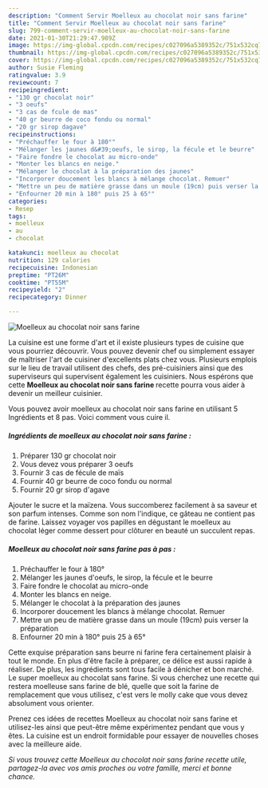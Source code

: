 ```yaml
---
description: "Comment Servir Moelleux au chocolat noir sans farine"
title: "Comment Servir Moelleux au chocolat noir sans farine"
slug: 799-comment-servir-moelleux-au-chocolat-noir-sans-farine
date: 2021-01-30T21:29:47.989Z
image: https://img-global.cpcdn.com/recipes/c027096a5389352c/751x532cq70/moelleux-au-chocolat-noir-sans-farine-photo-principale-de-la-recette.jpg
thumbnail: https://img-global.cpcdn.com/recipes/c027096a5389352c/751x532cq70/moelleux-au-chocolat-noir-sans-farine-photo-principale-de-la-recette.jpg
cover: https://img-global.cpcdn.com/recipes/c027096a5389352c/751x532cq70/moelleux-au-chocolat-noir-sans-farine-photo-principale-de-la-recette.jpg
author: Susie Fleming
ratingvalue: 3.9
reviewcount: 7
recipeingredient:
- "130 gr chocolat noir"
- "3 oeufs"
- "3 cas de fcule de mas"
- "40 gr beurre de coco fondu ou normal"
- "20 gr sirop dagave"
recipeinstructions:
- "Préchauffer le four à 180°"
- "Mélanger les jaunes d&#39;oeufs, le sirop, la fécule et le beurre"
- "Faire fondre le chocolat au micro-onde"
- "Monter les blancs en neige."
- "Mélanger le chocolat à la préparation des jaunes"
- "Incorporer doucement les blancs à mélange chocolat. Remuer"
- "Mettre un peu de matière grasse dans un moule (19cm) puis verser la préparation"
- "Enfourner 20 min à 180° puis 25 à 65°"
categories:
- Resep
tags:
- moelleux
- au
- chocolat

katakunci: moelleux au chocolat 
nutrition: 129 calories
recipecuisine: Indonesian
preptime: "PT26M"
cooktime: "PT55M"
recipeyield: "2"
recipecategory: Dinner

---
```



![Moelleux au chocolat noir sans farine](https://img-global.cpcdn.com/recipes/c027096a5389352c/751x532cq70/moelleux-au-chocolat-noir-sans-farine-photo-principale-de-la-recette.jpg)

La cuisine est une forme d'art et il existe plusieurs types de cuisine que vous pourriez découvrir. Vous pouvez devenir chef ou simplement essayer de maîtriser l'art de cuisiner d'excellents plats chez vous. Plusieurs emplois sur le lieu de travail utilisent des chefs, des pré-cuisiniers ainsi que des superviseurs qui supervisent également les cuisiniers. Nous espérons que cette <strong> Moelleux au chocolat noir sans farine </strong> recette pourra vous aider à devenir un meilleur cuisinier.

<!--inarticleads1-->

Vous pouvez avoir moelleux au chocolat noir sans farine en utilisant 5 Ingrédients et 8 pas. Voici comment vous cuire il.

##### Ingrédients de moelleux au chocolat noir sans farine :

1. Préparer 130 gr chocolat noir
1. Vous devez vous préparer 3 oeufs
1. Fournir 3 cas de fécule de maïs
1. Fournir 40 gr beurre de coco fondu ou normal
1. Fournir 20 gr sirop d&#39;agave


Ajouter le sucre et la maïzena. Vous succomberez facilement à sa saveur et son parfum intenses. Comme son nom l&#39;indique, ce gâteau ne contient pas de farine. Laissez voyager vos papilles en dégustant le moelleux au chocolat léger comme dessert pour clôturer en beauté un succulent repas. 

<!--inarticleads2-->

##### Moelleux au chocolat noir sans farine pas à pas :

1. Préchauffer le four à 180°
1. Mélanger les jaunes d&#39;oeufs, le sirop, la fécule et le beurre
1. Faire fondre le chocolat au micro-onde
1. Monter les blancs en neige.
1. Mélanger le chocolat à la préparation des jaunes
1. Incorporer doucement les blancs à mélange chocolat. Remuer
1. Mettre un peu de matière grasse dans un moule (19cm) puis verser la préparation
1. Enfourner 20 min à 180° puis 25 à 65°


Cette exquise préparation sans beurre ni farine fera certainement plaisir à tout le monde. En plus d&#39;être facile à préparer, ce délice est aussi rapide à réaliser. De plus, les ingrédients sont tous facile à dénicher et bon marché. Le super moelleux au chocolat sans farine. Si vous cherchez une recette qui restera moelleuse sans farine de blé, quelle que soit la farine de remplacement que vous utilisez, c&#39;est vers le molly cake que vous devez absolument vous orienter. 

<!--inarticleads1-->

<p>
Prenez ces idées de recettes Moelleux au chocolat noir sans farine et utilisez-les ainsi que peut-être même expérimentez pendant que vous y êtes. La cuisine est un endroit formidable pour essayer de nouvelles choses avec la meilleure aide.
</p>

<p>
<i>Si vous trouvez cette Moelleux au chocolat noir sans farine recette utile, partagez-la avec vos amis proches ou votre famille, merci et bonne chance.</i>
</p>
